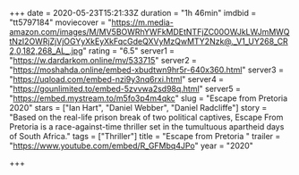 +++
date = 2020-05-23T15:21:33Z
duration = "1h 46min"
imdbid = "tt5797184"
moviecover = "https://m.media-amazon.com/images/M/MV5BOWRhYWFkMDEtNTFjZC00OWJkLWJmMWQtNzI2OWRjZjVjOGYyXkEyXkFqcGdeQXVyMzQwMTY2Nzk@._V1_UY268_CR2,0,182,268_AL_.jpg"
rating = "6.5"
server1 = "https://w.dardarkom.online/mv/533715"
server2 = "https://moshahda.online/embed-xbudtwn9hr5r-640x360.html"
server3 = "https://uqload.com/embed-nzi9y3nq6rxi.html"
server4 = "https://gounlimited.to/embed-5zvvwa2sd98q.html"
server5 = "https://embed.mystream.to/m5fo3p4m4qkc"
slug = "Escape from Pretoria 2020"
stars = ["Ian Hart", "Daniel Webber", "Daniel Radcliffe"]
story = "Based on the real-life prison break of two political captives, Escape From Pretoria is a race-against-time thriller set in the tumultuous apartheid days of South Africa."
tags = ["Thriller"]
title = "Escape from Pretoria "
trailer = "https://www.youtube.com/embed/R_GFMbq4JPo"
year = "2020"

+++
